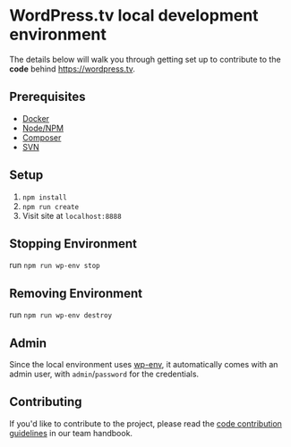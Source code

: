 # WordPress.tv local development environment

The details below will walk you through getting set up to contribute to the **code** behind https://wordpress.tv.

## Prerequisites
- [Docker](https://docs.docker.com/get-docker/)
- [Node/NPM](https://nodejs.org/en/download/)
- [Composer](https://getcomposer.org/download/)
- [SVN](https://subversion.apache.org/packages.html)

## Setup
1. `npm install`
2. `npm run create`
3. Visit site at `localhost:8888`

## Stopping Environment
run `npm run wp-env stop`

## Removing Environment
run `npm run wp-env destroy`

## Admin

Since the local environment uses [wp-env](https://developer.wordpress.org/block-editor/reference-guides/packages/packages-env/), it automatically comes with an admin user, with `admin`/`password` for the credentials.

## Contributing

If you'd like to contribute to the project, please read the [code contribution guidelines](https://make.wordpress.org/training/handbook/training-team-how-to-guides/code-contributions/) in our team handbook. 
